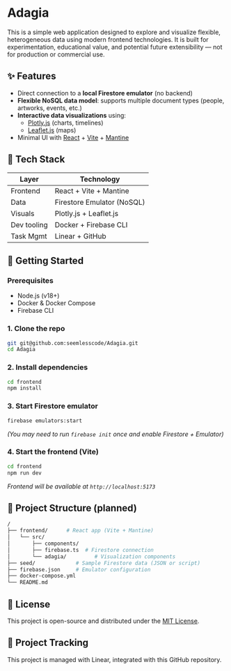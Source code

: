 # Adagia

This is a simple web application designed to explore and visualize flexible, heterogeneous data using modern frontend technologies. It is built for experimentation, educational value, and potential future extensibility — not for production or commercial use.

## ✨ Features

- Direct connection to a **local Firestore emulator** (no backend)
- **Flexible NoSQL data model**: supports multiple document types (people, artworks, events, etc.)
- **Interactive data visualizations** using:
  - [Plotly.js](https://plotly.com/javascript/) (charts, timelines)
  - [Leaflet.js](https://leafletjs.com/) (maps)
- Minimal UI with [React](https://react.dev/) + [Vite](https://vitejs.dev/) + [Mantine](https://mantine.dev/)

## 🧱 Tech Stack

| Layer       | Technology                 |
| ----------- | -------------------------- |
| Frontend    | React + Vite + Mantine     |
| Data        | Firestore Emulator (NoSQL) |
| Visuals     | Plotly.js + Leaflet.js     |
| Dev tooling | Docker + Firebase CLI      |
| Task Mgmt   | Linear + GitHub            |

## 🚀 Getting Started

### Prerequisites

- Node.js (v18+)
- Docker & Docker Compose
- Firebase CLI

### 1. Clone the repo

```bash
git git@github.com:seemlesscode/Adagia.git
cd Adagia
```

### 2. Install dependencies

```bash
cd frontend
npm install
```

### 3. Start Firestore emulator

```bash
firebase emulators:start
```

_(You may need to run `firebase init` once and enable Firestore + Emulator)_

### 4. Start the frontend (Vite)

```bash
cd frontend
npm run dev
```

_Frontend will be available at `http://localhost:5173`_

## 📁 Project Structure (planned)

```bash
/
├── frontend/      # React app (Vite + Mantine)
│   └── src/
│       ├── components/
│       ├── firebase.ts  # Firestore connection
│       └── adagia/         # Visualization components
├── seed/             # Sample Firestore data (JSON or script)
├── firebase.json     # Emulator configuration
├── docker-compose.yml
└── README.md
```

## 🪪 License

This project is open-source and distributed under the [MIT License](./LICENCE.md).

## 🔗 Project Tracking

This project is managed with Linear, integrated with this GitHub repository.
